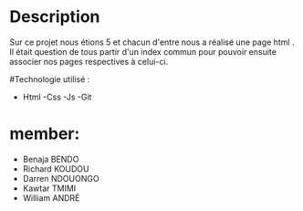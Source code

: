 # Description

Sur ce projet nous étions 5 et chacun d'entre nous a réalisé une page html .  Il était question de tous partir d'un index commun pour pouvoir ensuite associer nos pages respectives à celui-ci.

#Technologie utilisé :

- Html
-Css
-Js
-Git


# member:

- Benaja BENDO
- Richard KOUDOU
- Darren NDOUONGO
- Kawtar TMIMI
- William ANDRÉ

